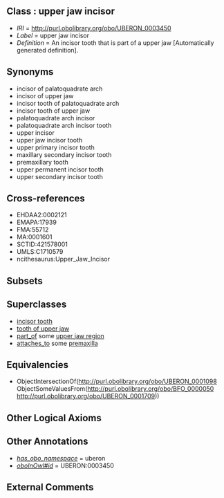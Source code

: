 
## Class : upper jaw incisor

 * *IRI* = http://purl.obolibrary.org/obo/UBERON_0003450
 * *Label* = upper jaw incisor
 * *Definition* = An incisor tooth that is part of a upper jaw [Automatically generated definition].

## Synonyms

 * incisor of palatoquadrate arch
 * incisor of upper jaw
 * incisor tooth of palatoquadrate arch
 * incisor tooth of upper jaw
 * palatoquadrate arch incisor
 * palatoquadrate arch incisor tooth
 * upper incisor
 * upper jaw incisor tooth
 * upper primary incisor tooth
 * maxillary secondary incisor tooth
 * premaxillary tooth
 * upper permanent incisor tooth
 * upper secondary incisor tooth

## Cross-references

 * EHDAA2:0002121
 * EMAPA:17939
 * FMA:55712
 * MA:0001601
 * SCTID:421578001
 * UMLS:C1710579
 * ncithesaurus:Upper_Jaw_Incisor

## Subsets


## Superclasses

 * [incisor tooth](../../UBERON/98/UBERON_0001098.md)
 * [tooth of upper jaw](../../UBERON/67/UBERON_0003267.md)
 * [part_of](../../BFO/50/BFO_0000050.md) some [upper jaw region](../../UBERON/09/UBERON_0001709.md)
 * [attaches_to](../../RO/71/RO_0002371.md) some [premaxilla](../../UBERON/44/UBERON_0002244.md)

## Equivalencies

 * ObjectIntersectionOf(<http://purl.obolibrary.org/obo/UBERON_0001098> ObjectSomeValuesFrom(<http://purl.obolibrary.org/obo/BFO_0000050> <http://purl.obolibrary.org/obo/UBERON_0001709>))

## Other Logical Axioms


## Other Annotations

 * *[has_obo_namespace](../../ce/oboInOwl#hasOBONamespace.md)* = uberon
 * *[oboInOwl#id](../../id/oboInOwl#id.md)* = UBERON:0003450

## External Comments

